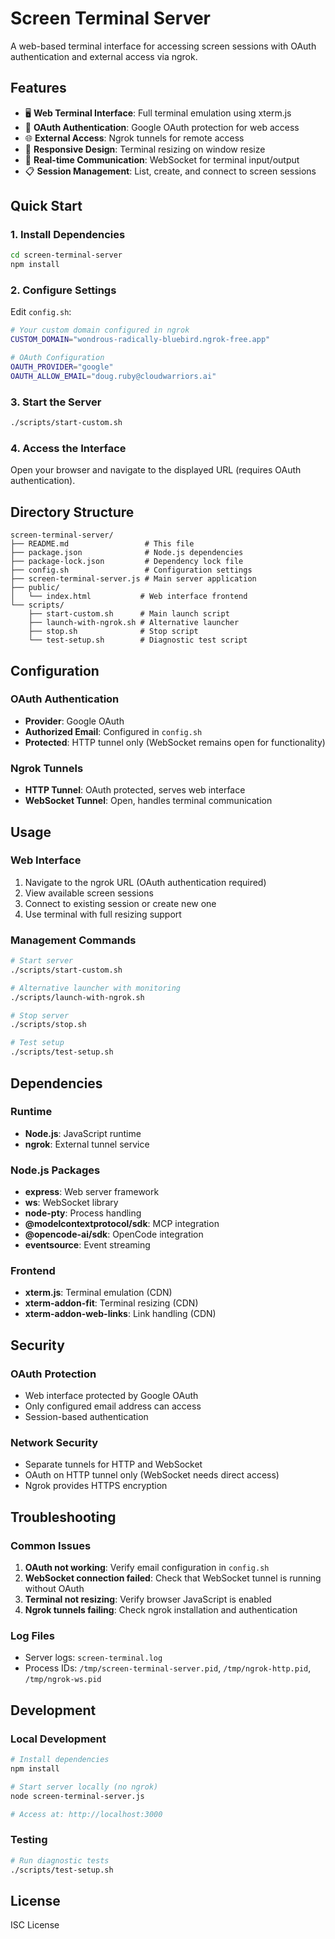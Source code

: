 # Screen Terminal Server

A web-based terminal interface for accessing screen sessions with OAuth authentication and external access via ngrok.

## Features

- 🖥️ **Web Terminal Interface**: Full terminal emulation using xterm.js
- 🔐 **OAuth Authentication**: Google OAuth protection for web access
- 🌐 **External Access**: Ngrok tunnels for remote access
- 📱 **Responsive Design**: Terminal resizing on window resize
- 🔄 **Real-time Communication**: WebSocket for terminal input/output
- 📋 **Session Management**: List, create, and connect to screen sessions

## Quick Start

### 1. Install Dependencies
```bash
cd screen-terminal-server
npm install
```

### 2. Configure Settings
Edit `config.sh`:
```bash
# Your custom domain configured in ngrok
CUSTOM_DOMAIN="wondrous-radically-bluebird.ngrok-free.app"

# OAuth Configuration
OAUTH_PROVIDER="google"
OAUTH_ALLOW_EMAIL="doug.ruby@cloudwarriors.ai"
```

### 3. Start the Server
```bash
./scripts/start-custom.sh
```

### 4. Access the Interface
Open your browser and navigate to the displayed URL (requires OAuth authentication).

## Directory Structure

```
screen-terminal-server/
├── README.md                 # This file
├── package.json              # Node.js dependencies
├── package-lock.json         # Dependency lock file
├── config.sh                 # Configuration settings
├── screen-terminal-server.js # Main server application
├── public/
│   └── index.html           # Web interface frontend
└── scripts/
    ├── start-custom.sh      # Main launch script
    ├── launch-with-ngrok.sh # Alternative launcher
    ├── stop.sh              # Stop script
    └── test-setup.sh        # Diagnostic test script
```

## Configuration

### OAuth Authentication
- **Provider**: Google OAuth
- **Authorized Email**: Configured in `config.sh`
- **Protected**: HTTP tunnel only (WebSocket remains open for functionality)

### Ngrok Tunnels
- **HTTP Tunnel**: OAuth protected, serves web interface
- **WebSocket Tunnel**: Open, handles terminal communication

## Usage

### Web Interface
1. Navigate to the ngrok URL (OAuth authentication required)
2. View available screen sessions
3. Connect to existing session or create new one
4. Use terminal with full resizing support

### Management Commands
```bash
# Start server
./scripts/start-custom.sh

# Alternative launcher with monitoring
./scripts/launch-with-ngrok.sh

# Stop server
./scripts/stop.sh

# Test setup
./scripts/test-setup.sh
```

## Dependencies

### Runtime
- **Node.js**: JavaScript runtime
- **ngrok**: External tunnel service

### Node.js Packages
- **express**: Web server framework
- **ws**: WebSocket library
- **node-pty**: Process handling
- **@modelcontextprotocol/sdk**: MCP integration
- **@opencode-ai/sdk**: OpenCode integration
- **eventsource**: Event streaming

### Frontend
- **xterm.js**: Terminal emulation (CDN)
- **xterm-addon-fit**: Terminal resizing (CDN)
- **xterm-addon-web-links**: Link handling (CDN)

## Security

### OAuth Protection
- Web interface protected by Google OAuth
- Only configured email address can access
- Session-based authentication

### Network Security
- Separate tunnels for HTTP and WebSocket
- OAuth on HTTP tunnel only (WebSocket needs direct access)
- Ngrok provides HTTPS encryption

## Troubleshooting

### Common Issues
1. **OAuth not working**: Verify email configuration in `config.sh`
2. **WebSocket connection failed**: Check that WebSocket tunnel is running without OAuth
3. **Terminal not resizing**: Verify browser JavaScript is enabled
4. **Ngrok tunnels failing**: Check ngrok installation and authentication

### Log Files
- Server logs: `screen-terminal.log`
- Process IDs: `/tmp/screen-terminal-server.pid`, `/tmp/ngrok-http.pid`, `/tmp/ngrok-ws.pid`

## Development

### Local Development
```bash
# Install dependencies
npm install

# Start server locally (no ngrok)
node screen-terminal-server.js

# Access at: http://localhost:3000
```

### Testing
```bash
# Run diagnostic tests
./scripts/test-setup.sh
```

## License

ISC License
